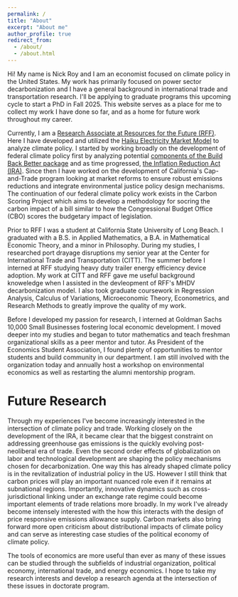 ```yaml
---
permalink: /
title: "About"
excerpt: "About me"
author_profile: true
redirect_from: 
  - /about/
  - /about.html
---
```


Hi! My name is Nick Roy and I am an economist focused on climate policy in the United States. My work has primarily focused on power sector decarbonization and I have a general background in international trade and transportation research. I'll be applying to graduate programs this upcoming cycle to start a PhD in Fall 2025. This website serves as a place for me to collect my work I have done so far, and as a home for future work throughout my career.

Currently, I am a [Research Associate at Resources for the Future (RFF)](https://www.rff.org/people/nicholas-roy/). Here I have developed and utilized the [Haiku Electricity Market Model](https://www.rff.org/topics/data-and-decision-tools/haiku-electricity-model/) to analyze climate policy. I started by working broadly on the development of federal climate policy first by analyzing potential [components of the Build Back Better package](https://www.rff.org/publications/issue-briefs/cost-analysis-and-emissions-projections-under-power-sector-proposals-in-reconciliation/) and as time progressed, [the Inflation Reduction Act (IRA)](https://www.rff.org/publications/issue-briefs/retail-electricity-rates-under-the-inflation-reduction-act-of-2022/). Since then I have worked on the development of California's Cap-and-Trade program looking at market reforms to ensure robust emissions reductions and integrate environmental justice policy design mechanisms. The continuation of our federal climate policy work exists in the Carbon Scoring Project which aims to develop a methodology for socring the carbon impact of a bill similar to how the Congressional Budget Office (CBO) scores the budgetary impact of legislation. 

Prior to RFF I was a student at California State University of Long Beach. I graduated with a B.S. in Applied Mathematics, a B.A. in Mathematical Economic Theory, and a minor in Philosophy. During my studies, I researched port drayage disruptions my senior year at the Center for International Trade and Transportation (CITT). The summer before I interned at RFF studying heavy duty trailer energy efficiency device adoption. My work at CITT and RFF gave me useful background knoweledge when I assisted in the devleopment of RFF's MHDV decarbonization model. I also took graduate coursework in Regression Analysis, Calculus of Variations, Microeconomic Theory, Econometrics, and Research Methods to greatly improve the quality of my work. 

Before I developed my passion for research, I interned at Goldman Sachs 10,000 Small Businesses fostering local economic development. I moved deeper into my studies and began to tutor mathematics and teach freshman organizational skills as a peer mentor and tutor. As President of the Economics Student Association, I found plenty of opportunities to mentor students and build community in our department. I am still involved with the organization today and annually host a workshop on environmental economics as well as restarting the alumni mentorship program. 

Future Research
======
Through my experiences I've become increasingly interested in the intersection of climate policy and trade. Working closely on the development of the IRA, it became clear that the biggest constraint on addressing greenhouse gas emissions is the quickly evolving post-neoliberal era of trade. Even the second order effects of globalization on labor and technological development are shaping the policy mechanisms chosen for decarbonization. One way this has already shaped climate policy is in the revitalization of industrial policy in the US. However I still think that carbon prices will play an important nuanced role even if it remains at subnational regions. Importantly, innovative dynamics such as cross-jurisdictional linking under an exchange rate regime could become important elements of trade relations more broadly. In my work I've already become intensely interested with the how this interacts with the design of price responsive emissions allowance supply. Carbon markets also bring forward more open criticism about distributional impacts of climate policy and can serve as interesting case studies of the political economy of climate policy. 

The tools of economics are more useful than ever as many of these issues can be studied through the subfields of industrial organization, political economy, international trade, and energy economics. I hope to take my research interests and develop a research agenda at the intersection of these issues in doctorate program.       

